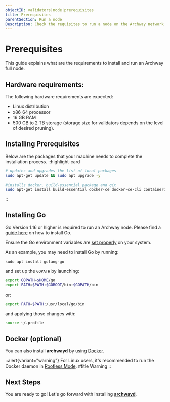```yaml
---
objectID: validators|node|prerequisites
title: Prerequisites
parentSection: Run a node
Description: Check the requisites to run a node on the Archway network
---
```


# Prerequisites

This guide explains what are the requirements to install and run an Archway full node.


## Hardware requirements:

The following hardware requirements are expected:
- Linux distribution
- x86_64 processor
- 16 GB RAM
- 500 GB to 2 TB storage (storage size for validators depends on the level of desired pruning).

## Installing Prerequisites

Below are the packages that your machine needs to complete the installation process.
::highlight-card

```bash
# updates and upgrades the list of local packages
sudo apt-get update && sudo apt upgrade -y

#installs docker, build-essential package and git
sudo apt-get install build-essential docker-ce docker-ce-cli containerd.io docker-compose-plugin git

```

::

## Installing Go

Go Version 1.16 or higher is required to run an Archway node. Please find a <a href="https://golang.org/doc/install" target="_blank">guide here</a>
 on how to install Go.

Ensure the Go environment variables are <a href="https://golang.org/doc/gopath_code#GOPATH" target="_blank">set properly</a>
 on your system.

As an example, you may need to install Go by running:

```sudo apt install golang-go```

and set up the `GOPATH` by launching:

```bash
export GOPATH=$HOME/go
export PATH=$PATH:$GOROOT/bin:$GOPATH/bin
```

or:

```bash
export PATH=$PATH:/usr/local/go/bin
```

and applying those changes with:

```bash
source ~/.profile
```

## Docker (optional)

You can also install **archwayd** by using <a href="https://docs.docker.com/get-docker" target="_blank" title="Install Docker">Docker</a>.





::alert{variant="warning"}
For Linux users, it's recommended to run the Docker daemon in <a href="https://docs.docker.com/engine/security/rootless/" target="_blank" title="Docker Rootless mode">Rootless Mode</a>.
#title
Warning
::


## Next Steps
You are ready to go!
Let's go forward with installing [**archwayd**](2.install.md).
